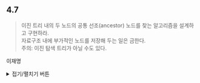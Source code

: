 ## 4.7

> 이진 트리 내의 두 노드의 공통 선조(ancestor) 노드를 찾는 알고리즘을 설계하고 구현하라.  
> 자료구조 내에 부가적인 노드를 저장해 두는 일은 금한다.  
> 주의: 이진 탐색 트리가 아닐 수도 있다.

이재명
<details>
<summary>접기/펼치기 버튼</summary>

```C++

```
